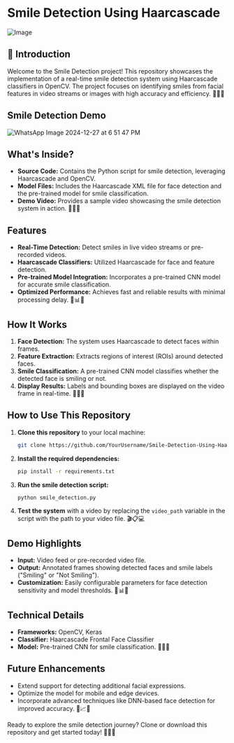 # Smile Detection Using Haarcascade
![Image](https://github.com/user-attachments/assets/e9032e37-e1f0-4ee7-a860-2803dd41dcb1)
## 📖 Introduction
Welcome to the Smile Detection project! This repository showcases the implementation of a real-time smile detection system using Haarcascade classifiers in OpenCV. The project focuses on identifying smiles from facial features in video streams or images with high accuracy and efficiency. 🎉✨🎥

## Smile Detection Demo
![WhatsApp Image 2024-12-27 at 6 51 47 PM](https://github.com/user-attachments/assets/d5724829-186b-4526-ad35-d64f9ea3b74a)

## What's Inside?
- **Source Code:** Contains the Python script for smile detection, leveraging Haarcascade and OpenCV.
- **Model Files:** Includes the Haarcascade XML file for face detection and the pre-trained model for smile classification.
- **Demo Video:** Provides a sample video showcasing the smile detection system in action. 🎥📂✅

## Features
- **Real-Time Detection:** Detect smiles in live video streams or pre-recorded videos.
- **Haarcascade Classifiers:** Utilized Haarcascade for face and feature detection.
- **Pre-trained Model Integration:** Incorporates a pre-trained CNN model for accurate smile classification.
- **Optimized Performance:** Achieves fast and reliable results with minimal processing delay. 🚀📊😃

## How It Works
1. **Face Detection:** The system uses Haarcascade to detect faces within frames.
2. **Feature Extraction:** Extracts regions of interest (ROIs) around detected faces.
3. **Smile Classification:** A pre-trained CNN model classifies whether the detected face is smiling or not.
4. **Display Results:** Labels and bounding boxes are displayed on the video frame in real-time. 🤔📸✅

## How to Use This Repository
1. **Clone this repository** to your local machine:
   ```bash
   git clone https://github.com/YourUsername/Smile-Detection-Using-Haarcascade.git
   ```
2. **Install the required dependencies:**
   ```bash
   pip install -r requirements.txt
   ```
3. **Run the smile detection script:**
   ```bash
   python smile_detection.py
   ```
4. **Test the system** with a video by replacing the `video_path` variable in the script with the path to your video file. 🎬📋💻

## Demo Highlights
- **Input:** Video feed or pre-recorded video file.
- **Output:** Annotated frames showing detected faces and smile labels ("Smiling" or "Not Smiling").
- **Customization:** Easily configurable parameters for face detection sensitivity and model thresholds. 🎥📊🎨

## Technical Details
- **Frameworks:** OpenCV, Keras
- **Classifier:** Haarcascade Frontal Face Classifier
- **Model:** Pre-trained CNN for smile classification. 🧠💡📂

## Future Enhancements
- Extend support for detecting additional facial expressions.
- Optimize the model for mobile and edge devices.
- Incorporate advanced techniques like DNN-based face detection for improved accuracy. 🤖📈🌟

Ready to explore the smile detection journey? Clone or download this repository and get started today! 🚀✨😃

